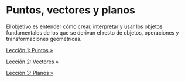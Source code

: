 # Puntos, vectores y planos

El objetivo es entender cómo crear, interpretar y usar los objetos
fundamentales de los que se derivan el resto de objetos, operaciones
y transformaciones geométricas.

[Lección 1: Puntos »](./01-puntos)

[Lección 2: Vectores »](./02-vectores)

[Lección 3: Planos »](./03-planos)
